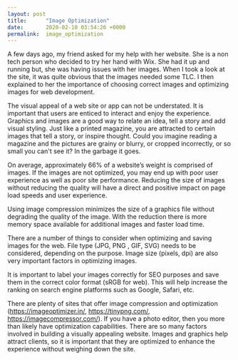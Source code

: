 ```yaml
---
layout: post
title:      "Image Optimization"
date:       2020-02-10 03:54:26 +0000
permalink:  image_optimization
---
```



A few days ago, my friend asked for my help with her website. She is a non tech person  who decided to try her hand with Wix. She had it up and running but, she was having issues with her images. When I took a look at the site, it was quite obvious that the images needed some TLC. I then explained to her the importance of choosing correct images and optimizing images for web development.

The visual appeal of a web site or app can not be understated. It is important that users are enticed to interact and enjoy the experience. Graphics and images are a good way to relate an idea, tell a story and add visual styling. Just like a printed magazine, you are attracted to certain images that tell a story, or inspire thought. Could you imagine reading a magazine and the pictures are grainy or blurry, or cropped incorrectly, or so small you can't see it? In the garbage it goes.

On average, approximately 66% of a website’s weight is comprised of images. If the images are not optimized, you may end up with poor user experience as well as poor site performance. Reducing the size of images without reducing the quality will have a direct and positive impact on page load speeds and user experience.

Using image compression minimizes the size of a graphics file without degrading the quality of the image. With the reduction there is more memory space available for additional images and faster load time.

There are a number of things to consider when optimizing and saving images for the web. File type (JPG, PNG , GIF, SVG) needs to be considered,  depending on the purpose. Image size (pixels, dpi) are also very important factors in optimizing images. 

It is important to  label your images correctly for SEO purposes and save them in the correct color format (sRGB for web). This will help increase the ranking on search engine platforms such as Google, Safari, etc.

There are plenty of sites that offer image compression and optimization (https://imageoptimizer.in/, https://tinypng.com/, https://imagecompressor.com/).
If you have a photo editor, then you more than likely have optimization capabilities.
There are so many factors involved in building a visually appealing website. Images and graphics help attract clients, so it is important that they are optimized to enhance the experience without weighing down the site.



